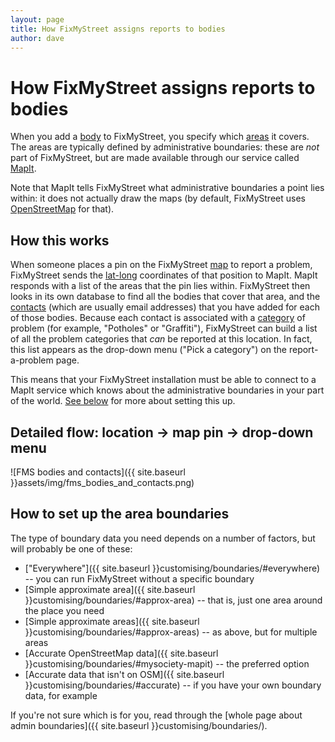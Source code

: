 ```yaml
---
layout: page
title: How FixMyStreet assigns reports to bodies
author: dave
---
```


# How FixMyStreet assigns reports to bodies

<p class="lead">
  When you add a <a href="{{ site.baseurl }}glossary/#body" class="glossary__link">body</a>
  to FixMyStreet, you specify which <a href="{{ site.baseurl }}glossary/#area" class="glossary__link">areas</a>
  it covers. The areas are typically defined by administrative boundaries: these
  are <em>not</em> part of FixMyStreet, but are made available through our
  service called <a href="{{ site.baseurl }}glossary/#mapit" class="glossary__link">MapIt</a>.
</p>

Note that MapIt tells FixMyStreet what administrative boundaries a point lies
within: it does not actually draw the maps (by default, FixMyStreet uses
<a href="{{ site.baseurl }}glossary/#osm" class="glossary__link">OpenStreetMap</a> for that).

## How this works

When someone places a pin on the FixMyStreet
<a href="{{ site.baseurl }}glossary/#map" class="glossary__link">map</a>
to report a problem, FixMyStreet sends the 
<a href="{{ site.baseurl }}glossary/#latlong" class="glossary__link">lat-long</a>
coordinates of that position to MapIt. MapIt responds with a list of the areas
that the pin lies within. FixMyStreet then looks in its own database to find
all the bodies that cover that area, and the
<a href="{{ site.baseurl }}glossary/#contact" class="glossary__link">contacts</a>
(which are usually email addresses) that you have added for each of
those bodies. Because each contact is associated with a
<a href="{{ site.baseurl }}glossary/#category" class="glossary__link">category</a>
of problem (for example, "Potholes" or "Graffiti"), FixMyStreet can build a
list of all the problem categories that *can* be reported at this location. In
fact, this list appears as the drop-down menu ("Pick a category") on the
report-a-problem page.

This means that your FixMyStreet installation must be able to connect to a
MapIt service which knows about the administrative boundaries in your part of the
world. [See below](#boundaries) for more about setting this up.

## Detailed flow: location &rarr; map pin &rarr; drop-down menu

![FMS bodies and contacts]({{ site.baseurl }}assets/img/fms_bodies_and_contacts.png)

<a name="boundaries"> </a>

## How to set up the area boundaries

The type of boundary data you need depends on a number of factors, but will
probably be one of these:

   * ["Everywhere"]({{ site.baseurl }}customising/boundaries/#everywhere) -- you can run FixMyStreet without a specific boundary
   * [Simple approximate area]({{ site.baseurl }}customising/boundaries/#approx-area) -- that is, just one area around the place you need
   * [Simple approximate areas]({{ site.baseurl }}customising/boundaries/#approx-areas) -- as above, but for multiple areas
   * [Accurate OpenStreetMap data]({{ site.baseurl }}customising/boundaries/#mysociety-mapit) -- the preferred option
   * [Accurate data that isn't on OSM]({{ site.baseurl }}customising/boundaries/#accurate) -- if you have your own boundary data, for example

If you're not sure which is for you, read through the 
[whole page about admin boundaries]({{ site.baseurl }}customising/boundaries/).


